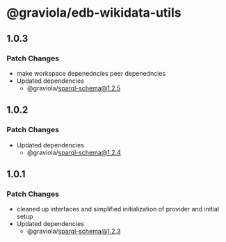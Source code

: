 # @graviola/edb-wikidata-utils

## 1.0.3

### Patch Changes

- make workspace depenedncies peer depenedncies
- Updated dependencies
  - @graviola/sparql-schema@1.2.5

## 1.0.2

### Patch Changes

- Updated dependencies
  - @graviola/sparql-schema@1.2.4

## 1.0.1

### Patch Changes

- cleaned up interfaces and simplified initialization of provider and initial setup
- Updated dependencies
  - @graviola/sparql-schema@1.2.3
